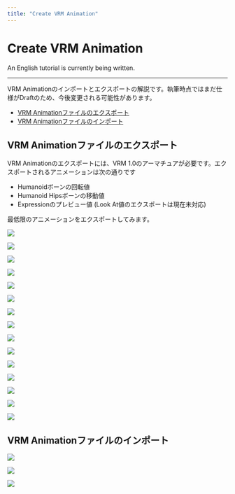 ```yaml
---
title: "Create VRM Animation"
---
```


# Create VRM Animation

An English tutorial is currently being written.

---

VRM Animationのインポートとエクスポートの解説です。執筆時点ではまだ仕様がDraftのため、今後変更される可能性があります。

<!-- TableOfContentsの設定は自動でやりたい -->
- [VRM Animationファイルのエクスポート](#vrm-animationファイルのエクスポート)
- [VRM Animationファイルのインポート](#vrm-animationファイルのインポート)

## VRM Animationファイルのエクスポート

VRM Animationのエクスポートには、VRM 1.0のアーマチュアが必要です。エクスポートされるアニメーションは次の通りです

- Humanoidボーンの回転値
- Humanoid Hipsボーンの移動値
- Expressionのプレビュー値
(Look At値のエクスポートは現在未対応)

最低限のアニメーションをエクスポートしてみます。

![](1.ja.png)

![](2.ja.png)

![](3.ja.png)

![](4.ja.png)

![](5.ja.png)

![](6.ja.png)

![](7.ja.png)

![](8.ja.png)

![](9.ja.png)

![](10.ja.png)

![](11.ja.png)

![](12.ja.png)

![](13.ja.png)

![](14.ja.png)

![](15.ja.png)

## VRM Animationファイルのインポート

![](16.ja.png)

![](17.ja.png)

![](18.ja.png)
